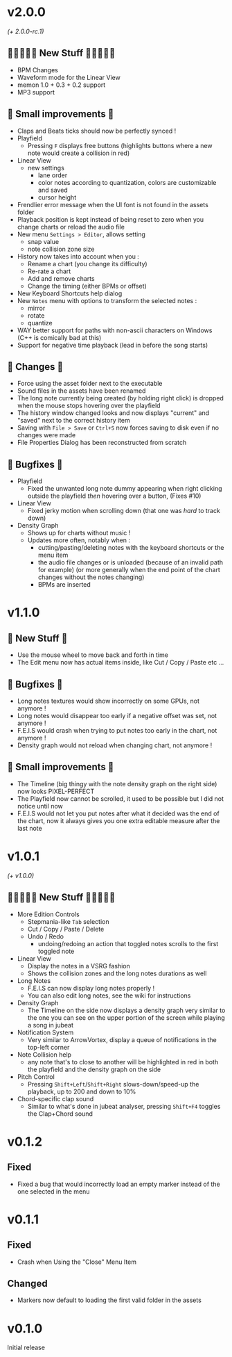 # v2.0.0
*(+ 2.0.0-rc.1)*
## 🥝🍇🍓🍊🍏 New Stuff 🍏🍊🍓🍇🥝
- BPM Changes
- Waveform mode for the Linear View
- memon 1.0 + 0.3 + 0.2 support
- MP3 support

## 🍒 Small improvements 🍒
- Claps and Beats ticks should now be perfectly synced !
- Playfield
    - Pressing `F` displays free buttons (highlights buttons where a new note would create a collision in red)
- Linear View
    - new settings
        - lane order
        - color notes according to quantization, colors are customizable and saved
        - cursor height
- Frendlier error message when the UI font is not found in the assets folder
- Playback position is kept instead of being reset to zero when you change charts or reload the audio file
- New menu `Settings > Editor`, allows setting
    - snap value
    - note collision zone size
- History now takes into account when you :
    - Rename a chart (you change its difficulty)
    - Re-rate a chart
    - Add and remove charts
    - Change the timing (either BPMs or offset)
- New Keyboard Shortcuts help dialog
- New `Notes` menu with options to transform the selected notes :
    - mirror
    - rotate
    - quantize
- WAY better support for paths with non-ascii characters on Windows (C++ is comically bad at this)
- Support for negative time playback (lead in before the song starts)

## 🚧 Changes 🚧
- Force using the asset folder next to the executable
- Sound files in the assets have been renamed
- The long note currently being created (by holding right click) is dropped when the mouse stops hovering over the playfield
- The history window changed looks and now displays "current" and "saved" next to the correct history item
- Saving with `File > Save` or `Ctrl+S` now forces saving to disk even if no changes were made
- File Properties Dialog has been reconstructed from scratch

## 🗿 Bugfixes 🗿
- Playfield
    - Fixed the unwanted long note dummy appearing when right clicking outside the playfield *then* hovering over a button, (Fixes #10)
- Linear View
    - Fixed jerky motion when scrolling down (that one was *hard* to track down)
- Density Graph
    - Shows up for charts without music !
    - Updates more often, notably when :
        - cutting/pasting/deleting notes with the keyboard shortcuts or the menu item
        - the audio file changes or is unloaded (because of an invalid path for example) (or more generally when the end point of the chart changes without the notes changing)
        - BPMs are inserted

# v1.1.0
## 🍓 New Stuff 🍓
- Use the mouse wheel to move back and forth in time
- The Edit menu now has actual items inside, like Cut / Copy / Paste etc ...

## 🗿 Bugfixes 🗿
- Long notes textures would show incorrectly on some GPUs, not anymore !
- Long notes would disappear too early if a negative offset was set, not anymore !
- F.E.I.S would crash when trying to put notes too early in the chart, not anymore !
- Density graph would not reload when changing chart, not anymore !

## 🍒 Small improvements 🍒
- The Timeline (big thingy with the note density graph on the right side) now looks PIXEL-PERFECT
- The Playfield now cannot be scrolled, it used to be possible but I did not notice until now
- F.E.I.S would not let you put notes after what it decided was the end of the chart, now it always gives you one extra editable measure after the last note

# v1.0.1
*(+ v1.0.0)*
## 🍏🍓🍉🍎🥝 New Stuff 🥝🍎🍉🍓🍏
- More Edition Controls
    - Stepmania-like `Tab` selection
    - Cut / Copy / Paste / Delete
    - Undo / Redo
        - undoing/redoing an action that toggled notes scrolls to the first toggled note
- Linear View
    - Display the notes in a VSRG fashion
    - Shows the collision zones and the long notes durations as well
- Long Notes
    - F.E.I.S can now display long notes properly !
    - You can also edit long notes, see the wiki for instructions
- Density Graph
    - The Timeline on the side now displays a density graph very similar to the one you can see on the upper portion of the screen while playing a song in jubeat
- Notification System
    - Very similar to ArrowVortex, display a queue of notifications in the top-left corner
- Note Collision help
    - any note that's to close to another will be highlighted in red in both the playfield and the density graph on the side
- Pitch Control
    - Pressing `Shift+Left`/`Shift+Right` slows-down/speed-up the playback, up to 200 and down to 10%
- Chord-specific clap sound
    - Similar to what's done in jubeat analyser, pressing `Shift+F4` toggles the Clap+Chord sound

# v0.1.2
## Fixed
- Fixed a bug that would incorrectly load an empty marker instead of the one selected in the menu

# v0.1.1
## Fixed
- Crash when Using the "Close" Menu Item
## Changed
- Markers now default to loading the first valid folder in the assets

# v0.1.0
Initial release